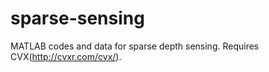 sparse-sensing
==============

MATLAB codes and data for sparse depth sensing. Requires CVX(http://cvxr.com/cvx/).
